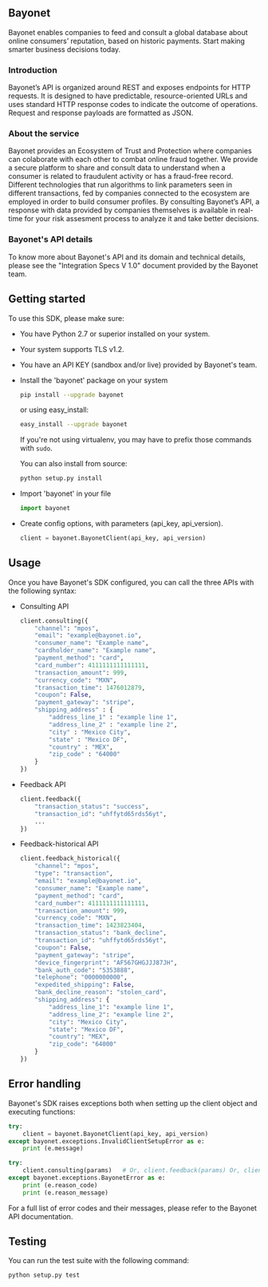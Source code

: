 ## Bayonet
Bayonet enables companies to feed and consult a global database about online consumers’ reputation, based on historic payments. Start making smarter business decisions today.

### Introduction
Bayonet’s API is organized around REST and exposes endpoints for HTTP requests. It is designed to have predictable, resource-oriented URLs and uses standard HTTP response codes to indicate the outcome of operations. Request and response payloads are formatted as JSON.

### About the service
Bayonet provides an Ecosystem of Trust and Protection where companies can colaborate with each other to combat online fraud together. We provide a secure platform to share and consult data to understand when a consumer is related to fraudulent activity or has a fraud-free record. Different technologies that run algorithms to link parameters seen in different transactions, fed by companies connected to the ecosystem are employed in order to build consumer profiles. By consulting Bayonet’s API, a response with data provided by companies themselves is available in real-time for your risk assesment process to analyze it and take better decisions.

### Bayonet's API details
To know more about Bayonet's API and its domain and technical details, please see the "Integration Specs V 1.0" document provided by the Bayonet team.

## Getting started
To use this SDK, please make sure:
  * You have Python 2.7 or superior installed on your system.
  * Your system supports TLS v1.2.
  * You have an API KEY (sandbox and/or live) provided by Bayonet's team.
  * Install the 'bayonet' package on your system
  
    ```sh
    pip install --upgrade bayonet
    ```
    or using easy_install:
    
    ```sh
    easy_install --upgrade bayonet
    ```
    If you're not using virtualenv, you may have to prefix those commands with `sudo`.
    
    You can also install from source:
    
    ```sh
    python setup.py install
    ```
  * Import 'bayonet' in your file

    ```py
    import bayonet
    ```
  * Create config options, with parameters (api_key, api_version).

    ```py
    client = bayonet.BayonetClient(api_key, api_version)
    ```
    
## Usage
Once you have Bayonet's SDK configured, you can call the three APIs with the following syntax:
  * Consulting API
  
    ```py
    client.consulting({
        "channel": "mpos",
        "email": "example@bayonet.io",
        "consumer_name": "Example name",
        "cardholder_name": "Example name",
        "payment_method": "card",
        "card_number": 4111111111111111,
        "transaction_amount": 999,
        "currency_code": "MXN",
        "transaction_time": 1476012879,
        "coupon": False,
        "payment_gateway": "stripe",
        "shipping_address" : {
            "address_line_1" : "example line 1",
            "address_line_2" : "example line 2",
            "city" : "Mexico City",
            "state" : "Mexico DF",
            "country" : "MEX",
            "zip_code" : "64000"
        }
    })
    ```
  * Feedback API
  
    ```py
    client.feedback({
        "transaction_status": "success",
        "transaction_id": "uhffytd65rds56yt",
        ...
    })
    ```
  * Feedback-historical API
  
    ```py
    client.feedback_historical({
        "channel": "mpos",
        "type": "transaction",
        "email": "example@bayonet.io",
        "consumer_name": "Example name",
        "payment_method": "card",
        "card_number": 4111111111111111,
        "transaction_amount": 999,
        "currency_code": "MXN",
        "transaction_time": 1423823404,
        "transaction_status": "bank_decline",
        "transaction_id": "uhffytd65rds56yt",
        "coupon": False,
        "payment_gateway": "stripe",
        "device_fingerprint": "AF567GHGJJJ87JH",
        "bank_auth_code": "5353888",
        "telephone": "0000000000",
        "expedited_shipping": False,
        "bank_decline_reason": "stolen_card",
        "shipping_address": {
            "address_line_1": "example line 1",
            "address_line_2": "example line 2",
            "city": "Mexico City",
            "state": "Mexico DF",
            "country": "MEX",
            "zip_code": "64000"
        }
    })
    ```
 
## Error handling
Bayonet's SDK raises exceptions both when setting up the client object and executing functions:
```py
try:
    client = bayonet.BayonetClient(api_key, api_version)
except bayonet.exceptions.InvalidClientSetupError as e:
    print (e.message)
```

```py
try:
    client.consulting(params)   # Or, client.feedback(params) Or, client.feedback_historical(params)
except bayonet.exceptions.BayonetError as e:
    print (e.reason_code)
    print (e.reason_message)
```

For a full list of error codes and their messages, please refer to the Bayonet API documentation.

## Testing
You can run the test suite with the following command:
```sh
python setup.py test
```
